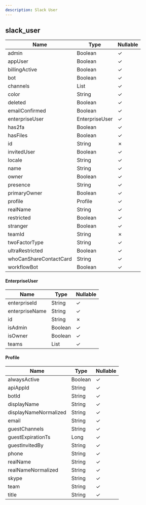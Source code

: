 ```yaml
---
description: Slack User
---
```

slack_user
----------

| **Name**               | **Type**       | **Nullable** |
| ---------------------- | -------------- | ------------ |
| admin                  | Boolean        | &check;      |
| appUser                | Boolean        | &check;      |
| billingActive          | Boolean        | &check;      |
| bot                    | Boolean        | &check;      |
| channels               | List<String>   | &check;      |
| color                  | String         | &check;      |
| deleted                | Boolean        | &check;      |
| emailConfirmed         | Boolean        | &check;      |
| enterpriseUser         | EnterpriseUser | &check;      |
| has2fa                 | Boolean        | &check;      |
| hasFiles               | Boolean        | &check;      |
| id                     | String         | &cross;      |
| invitedUser            | Boolean        | &check;      |
| locale                 | String         | &check;      |
| name                   | String         | &check;      |
| owner                  | Boolean        | &check;      |
| presence               | String         | &check;      |
| primaryOwner           | Boolean        | &check;      |
| profile                | Profile        | &check;      |
| realName               | String         | &check;      |
| restricted             | Boolean        | &check;      |
| stranger               | Boolean        | &check;      |
| teamId                 | String         | &cross;      |
| twoFactorType          | String         | &check;      |
| ultraRestricted        | Boolean        | &check;      |
| whoCanShareContactCard | String         | &check;      |
| workflowBot            | Boolean        | &check;      |

#### EnterpriseUser
| **Name**       | **Type**     | **Nullable** |
| -------------- | ------------ | ------------ |
| enterpriseId   | String       | &check;      |
| enterpriseName | String       | &check;      |
| id             | String       | &cross;      |
| isAdmin        | Boolean      | &check;      |
| isOwner        | Boolean      | &check;      |
| teams          | List<String> | &check;      |

#### Profile
| **Name**              | **Type** | **Nullable** |
| --------------------- | -------- | ------------ |
| alwaysActive          | Boolean  | &check;      |
| apiAppId              | String   | &check;      |
| botId                 | String   | &check;      |
| displayName           | String   | &check;      |
| displayNameNormalized | String   | &check;      |
| email                 | String   | &check;      |
| guestChannels         | String   | &check;      |
| guestExpirationTs     | Long     | &check;      |
| guestInvitedBy        | String   | &check;      |
| phone                 | String   | &check;      |
| realName              | String   | &check;      |
| realNameNormalized    | String   | &check;      |
| skype                 | String   | &check;      |
| team                  | String   | &check;      |
| title                 | String   | &check;      |
